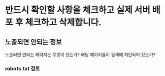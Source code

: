 # 반드시 확인할 사항을 체크하고 실제 서버 배포 후 체크하고 삭제합니다. 
## 노출되면 안되는 정보
노출되면 안되는 페이지는 무엇이 있는가? 
해당 페이지들이 검색에 차단되어 있는가?
### robots.txt 검토
